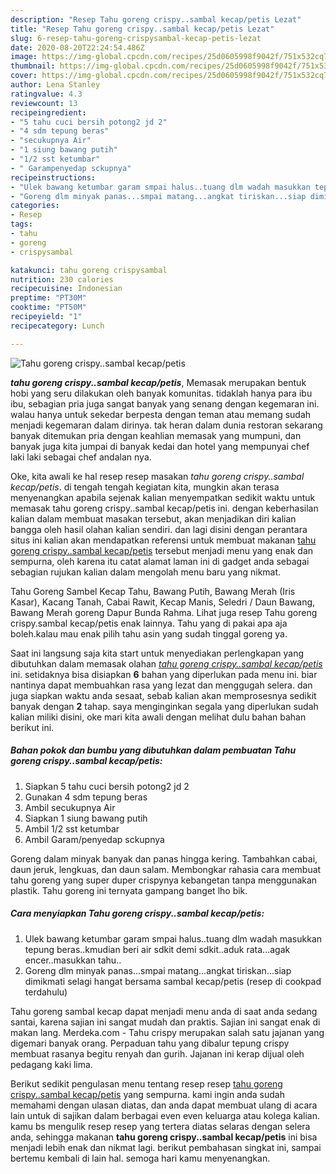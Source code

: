 ```yaml
---
description: "Resep Tahu goreng crispy..sambal kecap/petis Lezat"
title: "Resep Tahu goreng crispy..sambal kecap/petis Lezat"
slug: 6-resep-tahu-goreng-crispysambal-kecap-petis-lezat
date: 2020-08-20T22:24:54.486Z
image: https://img-global.cpcdn.com/recipes/25d0605998f9042f/751x532cq70/tahu-goreng-crispysambal-kecappetis-foto-resep-utama.jpg
thumbnail: https://img-global.cpcdn.com/recipes/25d0605998f9042f/751x532cq70/tahu-goreng-crispysambal-kecappetis-foto-resep-utama.jpg
cover: https://img-global.cpcdn.com/recipes/25d0605998f9042f/751x532cq70/tahu-goreng-crispysambal-kecappetis-foto-resep-utama.jpg
author: Lena Stanley
ratingvalue: 4.3
reviewcount: 13
recipeingredient:
- "5 tahu cuci bersih potong2 jd 2"
- "4 sdm tepung beras"
- "secukupnya Air"
- "1 siung bawang putih"
- "1/2 sst ketumbar"
- " Garampenyedap sckupnya"
recipeinstructions:
- "Ulek bawang ketumbar garam smpai halus..tuang dlm wadah masukkan tepung beras..kmudian beri air sdkit demi sdkit..aduk rata...agak encer..masukkan tahu.."
- "Goreng dlm minyak panas...smpai matang...angkat tiriskan...siap dimikmati selagi hangat bersama sambal kecap/petis (resep di cookpad terdahulu)"
categories:
- Resep
tags:
- tahu
- goreng
- crispysambal

katakunci: tahu goreng crispysambal 
nutrition: 230 calories
recipecuisine: Indonesian
preptime: "PT30M"
cooktime: "PT50M"
recipeyield: "1"
recipecategory: Lunch

---
```



![Tahu goreng crispy..sambal kecap/petis](https://img-global.cpcdn.com/recipes/25d0605998f9042f/751x532cq70/tahu-goreng-crispysambal-kecappetis-foto-resep-utama.jpg)

<b><i>tahu goreng crispy..sambal kecap/petis</i></b>, Memasak merupakan bentuk hobi yang seru dilakukan oleh banyak komunitas. tidaklah hanya para ibu ibu, sebagian pria juga sangat banyak yang senang dengan kegemaran ini. walau hanya untuk sekedar berpesta dengan teman atau memang sudah menjadi kegemaran dalam dirinya. tak heran dalam dunia restoran sekarang banyak ditemukan pria dengan keahlian memasak yang mumpuni, dan banyak juga kita jumpai di banyak kedai dan hotel yang mempunyai chef laki laki sebagai chef andalan nya.

Oke, kita awali ke hal resep resep masakan <i>tahu goreng crispy..sambal kecap/petis</i>. di tengah tengah kegiatan kita, mungkin akan terasa menyenangkan apabila sejenak kalian menyempatkan sedikit waktu untuk memasak tahu goreng crispy..sambal kecap/petis ini. dengan keberhasilan kalian dalam membuat masakan tersebut, akan menjadikan diri kalian bangga oleh hasil olahan kalian sendiri. dan lagi disini dengan perantara situs ini kalian akan mendapatkan referensi untuk membuat makanan <u>tahu goreng crispy..sambal kecap/petis</u> tersebut menjadi menu yang enak dan sempurna, oleh karena itu catat alamat laman ini di gadget anda sebagai sebagian rujukan kalian dalam mengolah menu baru yang nikmat.

Tahu Goreng Sambel Kecap Tahu, Bawang Putih, Bawang Merah (Iris Kasar), Kacang Tanah, Cabai Rawit, Kecap Manis, Seledri / Daun Bawang, Bawang Merah goreng Dapur Bunda Rahma. Lihat juga resep Tahu goreng crispy.sambal kecap/petis enak lainnya. Tahu yang di pakai apa aja boleh.kalau mau enak pilih tahu asin yang sudah tinggal goreng ya.


Saat ini langsung saja kita start untuk menyediakan perlengkapan yang dibutuhkan dalam memasak olahan <u><i>tahu goreng crispy..sambal kecap/petis</i></u> ini. setidaknya bisa disiapkan <b>6</b> bahan yang diperlukan pada menu ini. biar nantinya dapat membuahkan rasa yang lezat dan menggugah selera. dan juga siapkan waktu anda sesaat, sebab kalian akan memprosesnya sedikit banyak dengan <b>2</b> tahap. saya menginginkan segala yang diperlukan sudah kalian miliki disini, oke mari kita awali dengan melihat dulu bahan bahan berikut ini.

<!--inarticleads1-->

##### Bahan pokok dan bumbu yang dibutuhkan dalam pembuatan Tahu goreng crispy..sambal kecap/petis:

1. Siapkan 5 tahu cuci bersih potong2 jd 2
1. Gunakan 4 sdm tepung beras
1. Ambil secukupnya Air
1. Siapkan 1 siung bawang putih
1. Ambil 1/2 sst ketumbar
1. Ambil  Garam/penyedap sckupnya


Goreng dalam minyak banyak dan panas hingga kering. Tambahkan cabai, daun jeruk, lengkuas, dan daun salam. Membongkar rahasia cara membuat tahu goreng yang super duper crispynya kebangetan tanpa menggunakan plastik. Tahu goreng ini ternyata gampang banget lho bik. 

<!--inarticleads2-->

##### Cara menyiapkan Tahu goreng crispy..sambal kecap/petis:

1. Ulek bawang ketumbar garam smpai halus..tuang dlm wadah masukkan tepung beras..kmudian beri air sdkit demi sdkit..aduk rata...agak encer..masukkan tahu..
1. Goreng dlm minyak panas...smpai matang...angkat tiriskan...siap dimikmati selagi hangat bersama sambal kecap/petis (resep di cookpad terdahulu)


Tahu goreng sambal kecap dapat menjadi menu anda di saat anda sedang santai, karena sajian ini sangat mudah dan praktis. Sajian ini sangat enak di makan lang. Merdeka.com - Tahu crispy merupakan salah satu jajanan yang digemari banyak orang. Perpaduan tahu yang dibalur tepung crispy membuat rasanya begitu renyah dan gurih. Jajanan ini kerap dijual oleh pedagang kaki lima. 

Berikut sedikit pengulasan menu tentang resep resep <u>tahu goreng crispy..sambal kecap/petis</u> yang sempurna. kami ingin anda sudah memahami dengan ulasan diatas, dan anda dapat membuat ulang di acara lain untuk di sajikan dalam berbagai even even keluarga atau kolega kalian. kamu bs mengulik resep resep yang tertera diatas selaras dengan selera anda, sehingga makanan <b>tahu goreng crispy..sambal kecap/petis</b> ini bisa menjadi lebih enak dan nikmat lagi. berikut pembahasan singkat ini, sampai bertemu kembali di lain hal. semoga hari kamu menyenangkan.
